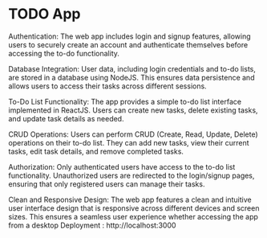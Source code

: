 # TODO App
Authentication: The web app includes login and signup features, allowing users to securely create an account and authenticate themselves before accessing the to-do functionality.

Database Integration: User data, including login credentials and to-do lists, are stored in a database using NodeJS. This ensures data persistence and allows users to access their tasks across different sessions.

To-Do List Functionality: The app provides a simple to-do list interface implemented in ReactJS. Users can create new tasks, delete existing tasks, and update task details as needed.

CRUD Operations: Users can perform CRUD (Create, Read, Update, Delete) operations on their to-do list. They can add new tasks, view their current tasks, edit task details, and remove completed tasks.

Authorization: Only authenticated users have access to the to-do list functionality. Unauthorized users are redirected to the login/signup pages, ensuring that only registered users can manage their tasks.

Clean and Responsive Design: The web app features a clean and intuitive user interface design that is responsive across different devices and screen sizes. This ensures a seamless user experience whether accessing the app from a desktop
Deployment : http://localhost:3000
